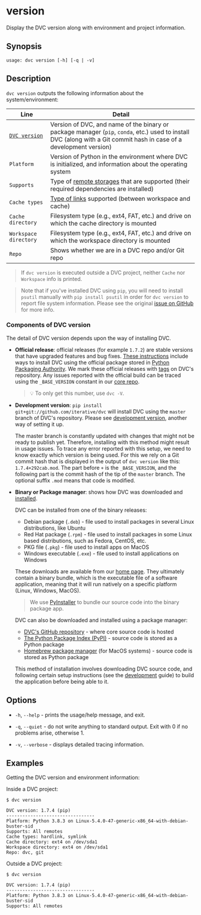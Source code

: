 # version

Display the DVC version along with environment and project information.

## Synopsis

```usage
usage: dvc version [-h] [-q | -v]
```

## Description

`dvc version` outputs the following information about the system/environment:

| Line                                        | Detail                                                                                                                                                               |
| ------------------------------------------- | -------------------------------------------------------------------------------------------------------------------------------------------------------------------- |
| [`DVC version`](#components-of-dvc-version) | Version of DVC, and name of the binary or package manager (`pip`, `conda`, etc.) used to install DVC (along with a Git commit hash in case of a development version) |
| `Platform`                                  | Version of Python in the environment where DVC is initialized, and information about the operating system                                                            |
| `Supports`                                  | Type of [remote storages](/doc/command-reference/remote/add#supported-storage-types) that are supported (their required dependencies are installed)                  |
| `Cache types`                               | [Type of links](/doc/user-guide/large-dataset-optimization#file-link-types-for-the-dvc-cache) supported (between <abbr>workspace</abbr> and <abbr>cache</abbr>)      |
| `Cache directory`                           | Filesystem type (e.g., ext4, FAT, etc.) and drive on which the <abbr>cache</abbr> directory is mounted                                                               |
| `Workspace directory`                       | Filesystem type (e.g., ext4, FAT, etc.) and drive on which the <abbr>workspace</abbr> directory is mounted                                                           |
| `Repo`                                      | Shows whether we are in a DVC repo and/or Git repo                                                                                                                   |

> If `dvc version` is executed outside a DVC project, neither `Cache` nor
> `Workspace` info is printed.

> Note that if you've installed DVC using `pip`, you will need to install
> `psutil` manually with `pip install psutil` in order for `dvc version` to
> report file system information. Please see the original
> [issue on GitHub](https://github.com/iterative/dvc/issues/2284) for more info.

### Components of DVC version

The detail of DVC version depends upon the way of installing DVC.

- **Official release**: official releases (for example `1.7.2`) are stable
  versions that have upgraded features and bug fixes.
  [These instructions](/doc/install) include ways to install DVC using the
  official package stored in [Python Packaging Authority](https://www.pypa.io/).
  We mark these official releases with
  [tags](https://github.com/iterative/dvc/releases) on DVC's repository. Any
  issues reported with the official build can be traced using the
  `_BASE_VERSION` constant in our
  [core repo](https://github.com/iterative/dvc/blob/master/dvc/version.py).

  > 💡 To only get this number, use `dvc -V`.

- **Development version**: `pip install git+git://github.com/iterative/dvc` will
  install DVC using the `master` branch of DVC's repository. Please see
  [development version](/doc/user-guide/contributing/core#development-environment),
  another way of setting it up.

  The master branch is constantly updated with changes that might not be ready
  to publish yet. Therefore, installing with this method might result in usage
  issues. To trace any error reported with this setup, we need to know exactly
  which version is being used. For this we rely on a Git commit hash that is
  displayed in the output of `dvc version` like this: `1.7.4+292cab.mod`. The
  part before `+` is the `_BASE_VERSION`, and the following part is the commit
  hash of the tip of the `master` branch. The optional suffix `.mod` means that
  code is modified.

- **Binary or Package manager**: shows how DVC was downloaded and
  [installed](/doc/install).

  DVC can be installed from one of the binary releases:

  - Debian package (`.deb`) - file used to install packages in several Linux
    distributions, like Ubuntu
  - Red Hat package (`.rpm`) - file used to install packages in some Linux based
    distributions, such as Fedora, CentOS, etc.
  - PKG file (`.pkg`) - file used to install apps on MacOS
  - Windows executable (`.exe`) - file used to install applications on Windows

  These downloads are available from our [home page](/). They ultimately contain
  a binary bundle, which is the executable file of a software application,
  meaning that it will run natively on a specific platform (Linux, Windows,
  MacOS).

  > We use [PyInstaller](https://pythonhosted.org/PyInstaller/) to bundle our
  > source code into the binary package app.

  DVC can also be downloaded and installed using a package manager:

  - [DVC's GitHub repository](https://github.com/iterative/dvc) - where core
    source code is hosted
  - [The Python Package Index (PyPI)](https://pypi.org/project/dvc/) - source
    code is stored as a Python package
  - [Homebrew package manager](https://formulae.brew.sh/formula/dvc) (for MacOS
    systems) - source code is stored as Python package

  This method of installation involves downloading DVC source code, and
  following certain setup instructions (see the
  [development](/doc/install/pre-release) guide) to build the application before
  being able to it.

## Options

- `-h`, `--help` - prints the usage/help message, and exit.

- `-q`, `--quiet` - do not write anything to standard output. Exit with 0 if no
  problems arise, otherwise 1.

- `-v`, `--verbose` - displays detailed tracing information.

## Examples

Getting the DVC version and environment information:

Inside a DVC project:

```dvc
$ dvc version

DVC version: 1.7.4 (pip)
---------------------------------
Platform: Python 3.8.3 on Linux-5.4.0-47-generic-x86_64-with-debian-buster-sid
Supports: All remotes
Cache types: hardlink, symlink
Cache directory: ext4 on /dev/sda1
Workspace directory: ext4 on /dev/sda1
Repo: dvc, git
```

Outside a DVC project:

```dvc
$ dvc version

DVC version: 1.7.4 (pip)
---------------------------------
Platform: Python 3.8.3 on Linux-5.4.0-47-generic-x86_64-with-debian-buster-sid
Supports: All remotes
```
